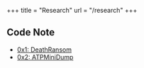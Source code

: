 +++
title = "Research"
url = "/research"
+++

## Code Note

- [0x1: DeathRansom](../posts/code-note-0x1-deathransom/)
- [0x2: ATPMiniDump](../posts/code-note-0x2-atpminidump/)
